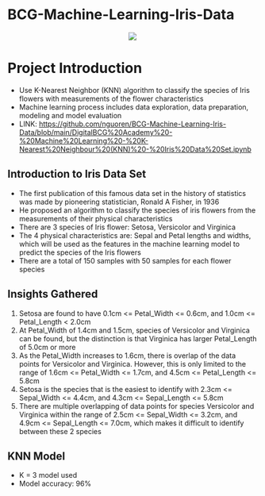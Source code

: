 # BCG-Machine-Learning-Iris-Data

<p align="center"><img src="https://i.imgur.com/w1lItTL.png"></p>

# Project Introduction
- Use K-Nearest Neighbor (KNN) algorithm to classify the species of Iris flowers with measurements of the flower characteristics
- Machine learning process includes data exploration, data preparation, modeling and model evaluation
- LINK: https://github.com/nguoren/BCG-Machine-Learning-Iris-Data/blob/main/DigitalBCG%20Academy%20-%20Machine%20Learning%20-%20K-Nearest%20Neighbour%20(KNN)%20-%20Iris%20Data%20Set.ipynb

## Introduction to Iris Data Set
- The first publication of this famous data set in the history of statistics was made by pioneering statistician, Ronald A Fisher, in 1936
- He proposed an algorithm to classify the species of iris flowers from the measurements of their physical characteristics
- There are 3 species of Iris flower: Setosa, Versicolor and Virginica
- The 4 physical characteristics are: Sepal and Petal lengths and widths, which will be used as the features in the machine learning model to predict the species of the Iris flowers
- There are a total of 150 samples with 50 samples for each flower species

## Insights Gathered
1. Setosa are found to have 0.1cm <= Petal_Width <= 0.6cm, and 1.0cm <= Petal_Length < 2.0cm
2. At Petal_Width of 1.4cm and 1.5cm, species of Versicolor and Virginica can be found, but the distinction is that Virginica has larger Petal_Length of 5.0cm or more
3. As the Petal_Width increases to 1.6cm, there is overlap of the data points for Versicolor and Virginica. However, this is only limited to the range of 1.6cm <= Petal_Width <= 1.7cm, and 4.5cm <= Petal_Length <= 5.8cm
4. Setosa is the species that is the easiest to identify with 2.3cm <= Sepal_Width <= 4.4cm, and 4.3cm <= Sepal_Length <= 5.8cm
5. There are multiple overlapping of data points for species Versicolor and Virginica within the range of 2.5cm <= Sepal_Width <= 3.2cm, and 4.9cm <= Sepal_Length <= 7.0cm, which makes it difficult to identify between these 2 species

## KNN Model
- K = 3 model used
- Model accuracy: 96%

